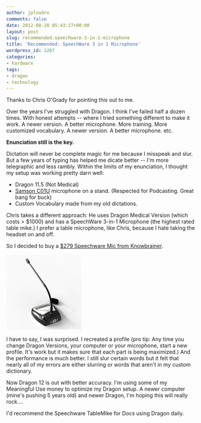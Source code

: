```yaml
---
author: jploudre
comments: false
date: 2012-08-28 05:43:17+00:00
layout: post
slug: recommended-speechware-3-in-1-microphone
title: 'Recommended: SpeechWare 3 in 1 Microphone'
wordpress_id: 1287
categories:
- hardware
tags:
- dragon
- technology
---
```


Thanks to Chris O'Grady for pointing this out to me.

Over the years I've struggled with Dragon. I think I've failed half a dozen times. With honest attempts -- where I tried something different to make it work. A newer version. A better microphone. More training. More customized vocabulary. A newer version. A better microphone. etc.

**Enunciation still is the key.** 

Dictation will never be complete magic for me because I misspeak and slur. But a few years of typing has helped me dicate better -- I'm more telegraphic and less rambly.   Within the limits of my enunciation, I thought my setup was working pretty darn well:

* Dragon 11.5 (Not Medical)
* [Samson C01U](http://www.samsontech.com/samson/products/microphones/usb-microphones/c01u/) microphone on a stand. (Respected for Podcasting. Great bang for buck)
* Custom Vocabulary made from my old dictations.

Chris takes a different approach: He uses Dragon Medical Version (which costs > $1000) and has a SpeechWare 3-in-1 Microphone (the highest rated table mike.) I prefer a table microphone, like Chris, because I hate taking the headset on and off.

So I decided to buy a [$279 Speechware Mic from Knowbrainer](http://www.knowbrainer.com/NewStore/pc/viewPrd.asp?idproduct=402&idcategory;=58).

![](/files/2012/06/speechware1.jpg)

I have to say, I was surprised. I recreated a profile (pro tip: Any time you change Dragon Versions, your computer or your microphone, start a new profile. It's work but it makes sure that each part is being maximized.) And the performance is much better. I still slur certain words but it felt that nearly all of my errors are either slurring or words that aren't in my custom dictionary.

Now Dragon 12  is out with better accuracy. I'm using some of my Meaningful Use money to optimize my Dragon setup. A newer computer (mine's pushing 5 years old) and newer Dragon, I'm hoping this will really rock....

I'd recommend the Speechware TableMike for Docs using Dragon daily. 

 
